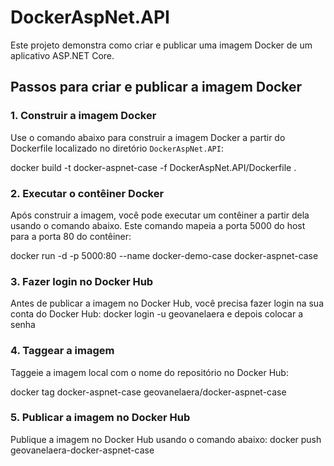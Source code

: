 # DockerAspNet.API

Este projeto demonstra como criar e publicar uma imagem Docker de um aplicativo ASP.NET Core.

## Passos para criar e publicar a imagem Docker

### 1. Construir a imagem Docker

Use o comando abaixo para construir a imagem Docker a partir do Dockerfile localizado no diretório `DockerAspNet.API`:

docker build -t docker-aspnet-case -f DockerAspNet.API/Dockerfile .
### 2. Executar o contêiner Docker

Após construir a imagem, você pode executar um contêiner a partir dela usando o comando abaixo. Este comando mapeia a porta 5000 do host para a porta 80 do contêiner:

docker run -d -p 5000:80 --name docker-demo-case docker-aspnet-case
### 3. Fazer login no Docker Hub

Antes de publicar a imagem no Docker Hub, você precisa fazer login na sua conta do Docker Hub:
docker login -u geovanelaera e depois colocar a senha
### 4. Taggear a imagem

Taggeie a imagem local com o nome do repositório no Docker Hub:

docker tag docker-aspnet-case geovanelaera/docker-aspnet-case
### 5. Publicar a imagem no Docker Hub

Publique a imagem no Docker Hub usando o comando abaixo:
docker push geovanelaera-docker-aspnet-case

